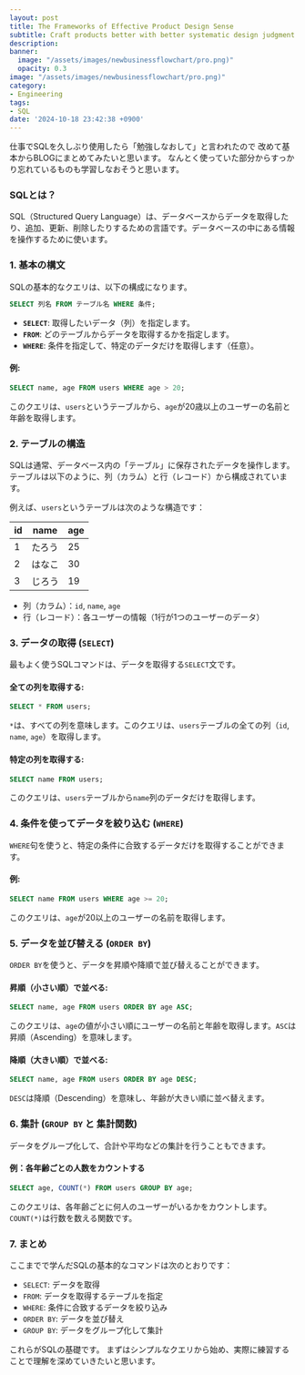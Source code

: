 ```yaml
---
layout: post
title: The Frameworks of Effective Product Design Sense
subtitle: Craft products better with better systematic design judgment
description:
banner:
  image: "/assets/images/newbusinessflowchart/pro.png)"
  opacity: 0.3
image: "/assets/images/newbusinessflowchart/pro.png)"
category:
- Engineering
tags:
- SQL
date: '2024-10-18 23:42:38 +0900'
---
```




仕事でSQLを久しぶり使用したら「勉強しなおして」と言われたので
改めて基本からBLOGにまとめてみたいと思います。
なんとく使っていた部分からすっかり忘れているものも学習しなおそうと思います。

### SQLとは？
SQL（Structured Query Language）は、データベースからデータを取得したり、追加、更新、削除したりするための言語です。データベースの中にある情報を操作するために使います。

### 1. **基本の構文**

SQLの基本的なクエリは、以下の構成になります。

```sql
SELECT 列名 FROM テーブル名 WHERE 条件;
```

- **`SELECT`**: 取得したいデータ（列）を指定します。
- **`FROM`**: どのテーブルからデータを取得するかを指定します。
- **`WHERE`**: 条件を指定して、特定のデータだけを取得します（任意）。

#### 例:
```sql
SELECT name, age FROM users WHERE age > 20;
```
このクエリは、`users`というテーブルから、`age`が20歳以上のユーザーの名前と年齢を取得します。

### 2. **テーブルの構造**
SQLは通常、データベース内の「テーブル」に保存されたデータを操作します。テーブルは以下のように、列（カラム）と行（レコード）から構成されています。

例えば、`users`というテーブルは次のような構造です：

| id | name   | age |
|----|--------|-----|
| 1  | たろう | 25  |
| 2  | はなこ | 30  |
| 3  | じろう | 19  |

- 列（カラム）：`id`, `name`, `age`
- 行（レコード）：各ユーザーの情報（1行が1つのユーザーのデータ）

### 3. **データの取得 (`SELECT`)**
最もよく使うSQLコマンドは、データを取得する`SELECT`文です。

#### 全ての列を取得する:
```sql
SELECT * FROM users;
```
`*`は、すべての列を意味します。このクエリは、`users`テーブルの全ての列（`id`, `name`, `age`）を取得します。

#### 特定の列を取得する:
```sql
SELECT name FROM users;
```
このクエリは、`users`テーブルから`name`列のデータだけを取得します。

### 4. **条件を使ってデータを絞り込む (`WHERE`)**
`WHERE`句を使うと、特定の条件に合致するデータだけを取得することができます。

#### 例:
```sql
SELECT name FROM users WHERE age >= 20;
```
このクエリは、`age`が20以上のユーザーの名前を取得します。

### 5. **データを並び替える (`ORDER BY`)**
`ORDER BY`を使うと、データを昇順や降順で並び替えることができます。

#### 昇順（小さい順）で並べる:
```sql
SELECT name, age FROM users ORDER BY age ASC;
```
このクエリは、`age`の値が小さい順にユーザーの名前と年齢を取得します。`ASC`は昇順（Ascending）を意味します。

#### 降順（大きい順）で並べる:
```sql
SELECT name, age FROM users ORDER BY age DESC;
```
`DESC`は降順（Descending）を意味し、年齢が大きい順に並べ替えます。

### 6. **集計 (`GROUP BY` と 集計関数)**
データをグループ化して、合計や平均などの集計を行うこともできます。

#### 例：各年齢ごとの人数をカウントする
```sql
SELECT age, COUNT(*) FROM users GROUP BY age;
```
このクエリは、各年齢ごとに何人のユーザーがいるかをカウントします。`COUNT(*)`は行数を数える関数です。

### 7. **まとめ**
ここまでで学んだSQLの基本的なコマンドは次のとおりです：
- `SELECT`: データを取得
- `FROM`: データを取得するテーブルを指定
- `WHERE`: 条件に合致するデータを絞り込み
- `ORDER BY`: データを並び替え
- `GROUP BY`: データをグループ化して集計

これらがSQLの基礎です。
まずはシンプルなクエリから始め、実際に練習することで理解を深めていきたいと思います。